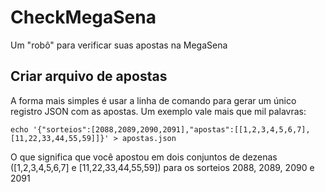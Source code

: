 # CheckMegaSena
Um "robô" para verificar suas apostas na MegaSena

## Criar arquivo de apostas

A forma mais simples é usar a linha de comando para gerar um único registro JSON com as apostas.
Um exemplo vale mais que mil palavras:

` echo '{"sorteios":[2088,2089,2090,2091],"apostas":[[1,2,3,4,5,6,7],[11,22,33,44,55,59]]}' > apostas.json `

O que significa que você apostou em dois conjuntos de dezenas ([1,2,3,4,5,6,7] e [11,22,33,44,55,59]) para os sorteios 2088, 2089, 2090 e 2091



